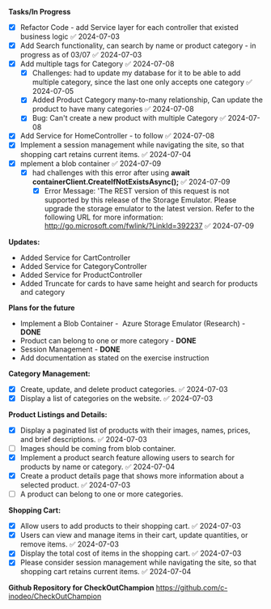 **Tasks/In Progress**
 - [x] Refactor Code - add Service layer for each controller that existed business logic ✅ 2024-07-03
 - [x] Add Search functionality, can search by name or product category - in progress as of 03/07 ✅ 2024-07-03
 - [x] Add multiple tags for Category ✅ 2024-07-08
	 - [x] Challenges: had to update my database for it to be able to add multiple category, since the last one only accepts one category ✅ 2024-07-05
	 - [x] Added Product Category many-to-many relationship, Can update the product to have many categories ✅ 2024-07-08
	 - [x] Bug: Can't create a new product with multiple Category ✅ 2024-07-08
 - [x] Add Service for HomeController - to follow ✅ 2024-07-08
 - [x] Implement a session management while navigating the site, so that shopping cart retains current items. ✅ 2024-07-04
 - [x] mplement a blob container ✅ 2024-07-09
	 - [x] had challenges with this error after using **await containerClient.CreateIfNotExistsAsync();** ✅ 2024-07-09
		 - [x] Error Message: 'The REST version of this request is not supported by this release of the Storage Emulator. Please upgrade the storage emulator to the latest version. Refer to the following URL for more information: http://go.microsoft.com/fwlink/?LinkId=392237 ✅ 2024-07-09

**Updates:** 
- Added Service for CartController 
- Added Service for CategoryController
- Added Service for ProductController
- Added Truncate for cards to have same height and search for products and category

**Plans for the future**
- Implement a Blob Container -  Azure Storage Emulator (Research) - **DONE**
- Product can belong to one or more category - **DONE**
- Session Management - **DONE**
- Add documentation as stated on the exercise instruction

**Category Management:**
- [x] Create, update, and delete product categories. ✅ 2024-07-03
- [x] Display a list of categories on the website. ✅ 2024-07-03

**Product Listings and Details:**
 - [x] Display a paginated list of products with their images, names, prices, and brief descriptions. ✅ 2024-07-03
 - [ ] Images should be coming from blob container.
 - [x] Implement a product search feature allowing users to search for products by name or category. ✅ 2024-07-04
 - [x] Create a product details page that shows more information about a selected product. ✅ 2024-07-03
 - [ ] A product can belong to one or more categories.

**Shopping Cart:**
 - [x] Allow users to add products to their shopping cart. ✅ 2024-07-03
 - [x] Users can view and manage items in their cart, update quantities, or remove items. ✅ 2024-07-03
 - [x] Display the total cost of items in the shopping cart. ✅ 2024-07-03
 - [x] Please consider session management while navigating the site, so that shopping cart retains current items. ✅ 2024-07-04

**Github Repository for CheckOutChampion** 
https://github.com/c-inodeo/CheckOutChampion